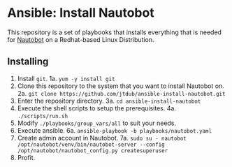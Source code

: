 # Ansible: Install Nautobot
This repository is a set of playbooks that installs everything that is needed for [Nautobot](https://github.com/nautobot/nautobot) on a Redhat-based Linux Distribution.

## Installing

 1. Install `git`.
     1a. `yum -y install git`
 2. Clone this repository to the system that you want to install Nautobot on.
     2a. `git clone https://github.com/jtdub/ansible-install-nautobot.git`
 3. Enter the repository directory.
     3a. `cd ansible-install-nautobot`
 4. Execute the shell scripts to setup the prerequisites.
     4a. `./scripts/run.sh`
 5. Modify `./playbooks/group_vars/all` to suit your needs.
 6. Execute ansible.
     6a. `ansible-playbook -b playbooks/nautobot.yaml`
 7. Create admin account in Nautobot.
     7a. `sudo su - nautobot /opt/nautobot/venv/bin/nautobot-server --config /opt/nautobot/nautobot_config.py createsuperuser`
 8. Profit.
